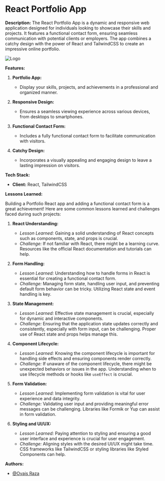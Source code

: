 # React Portfolio App

**Description:**
The React Portfolio App is a dynamic and responsive web application designed for individuals looking to showcase their skills and projects. It features a functional contact form, ensuring seamless communication with potential clients or employers. The app combines a catchy design with the power of React and TailwindCSS to create an impressive online portfolio.

![Logo](https://ovaisraza.netlify.app/logo.png)

**Features:**

1. **Portfolio App:**
   - Display your skills, projects, and achievements in a professional and organized manner.

2. **Responsive Design:**
   - Ensures a seamless viewing experience across various devices, from desktops to smartphones.

3. **Functional Contact Form:**
   - Includes a fully functional contact form to facilitate communication with visitors.

4. **Catchy Design:**
   - Incorporates a visually appealing and engaging design to leave a lasting impression on visitors.

**Tech Stack:**

- **Client:** React, TailwindCSS

**Lessons Learned:**

Building a Portfolio React app and adding a functional contact form is a great achievement! Here are some common lessons learned and challenges faced during such projects:

1. **React Understanding:**
   - *Lesson Learned:* Gaining a solid understanding of React concepts such as components, state, and props is crucial.
   - *Challenge:* If not familiar with React, there might be a learning curve. Resources like the official React documentation and tutorials can help.

2. **Form Handling:**
   - *Lesson Learned:* Understanding how to handle forms in React is essential for creating a functional contact form.
   - *Challenge:* Managing form state, handling user input, and preventing default form behavior can be tricky. Utilizing React state and event handling is key.

3. **State Management:**
   - *Lesson Learned:* Effective state management is crucial, especially for dynamic and interactive components.
   - *Challenge:* Ensuring that the application state updates correctly and consistently, especially with form input, can be challenging. Proper use of React state and props helps manage this.

4. **Component Lifecycle:**
   - *Lesson Learned:* Knowing the component lifecycle is important for handling side effects and ensuring components render correctly.
   - *Challenge:* If unaware of the component lifecycle, there might be unexpected behaviors or issues in the app. Understanding when to use lifecycle methods or hooks like `useEffect` is crucial.

5. **Form Validation:**
   - *Lesson Learned:* Implementing form validation is vital for user experience and data integrity.
   - *Challenge:* Validating user input and providing meaningful error messages can be challenging. Libraries like Formik or Yup can assist in form validation.

6. **Styling and UI/UX:**
   - *Lesson Learned:* Paying attention to styling and ensuring a good user interface and experience is crucial for user engagement.
   - *Challenge:* Aligning styles with the desired UI/UX might take time. CSS frameworks like TailwindCSS or styling libraries like Styled Components can help.

**Authors:**
- [@Ovais Raza](https://www.github.com/0vai5)
